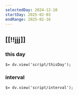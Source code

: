```yaml
---
selectedDay: 2024-12-10
startDay: 2025-02-03
endRange: 2025-02-16
---
```


[[!!jjj]]
---

### this day
`$= dv.view('script/thisDay');`

### interval
`$= dv.view('script/interval');`
